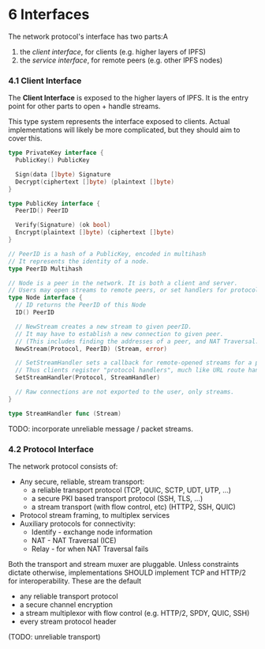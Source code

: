6 Interfaces
============

The network protocol's interface has two parts:A

1. the _client interface_, for clients (e.g. higher layers of IPFS)
2. the _service interface_, for remote peers (e.g. other IPFS nodes)

### 4.1 Client Interface

The **Client Interface** is exposed to the higher layers of IPFS. It is the entry point for other parts to open + handle streams.

This type system represents the interface exposed to clients. Actual implementations will likely be more complicated, but they should aim to cover this.

```go
type PrivateKey interface {
  PublicKey() PublicKey

  Sign(data []byte) Signature
  Decrypt(ciphertext []byte) (plaintext []byte)
}

type PublicKey interface {
  PeerID() PeerID

  Verify(Signature) (ok bool)
  Encrypt(plaintext []byte) (ciphertext []byte)
}

// PeerID is a hash of a PublicKey, encoded in multihash
// It represents the identity of a node.
type PeerID Multihash

// Node is a peer in the network. It is both a client and server.
// Users may open streams to remote peers, or set handlers for protocols.
type Node interface {
  // ID returns the PeerID of this Node
  ID() PeerID

  // NewStream creates a new stream to given peerID.
  // It may have to establish a new connection to given peer.
  // (This includes finding the addresses of a peer, and NAT Traversal.)
  NewStream(Protocol, PeerID) (Stream, error)

  // SetStreamHandler sets a callback for remote-opened streams for a protocol
  // Thus clients register "protocol handlers", much like URL route handlers
  SetStreamHandler(Protocol, StreamHandler)

  // Raw connections are not exported to the user, only streams.
}

type StreamHandler func (Stream)
```

TODO: incorporate unreliable message / packet streams.

### 4.2 Protocol Interface

The network protocol consists of:

- Any secure, reliable, stream transport:
  - a reliable transport protocol (TCP, QUIC, SCTP, UDT, UTP, ...)
  - a secure PKI based transport protocol (SSH, TLS, ...)
  - a stream transport (with flow control, etc) (HTTP2, SSH, QUIC)
- Protocol stream framing, to multiplex services
- Auxiliary protocols for connectivity:
  - Identify - exchange node information
  - NAT - NAT Traversal (ICE)
  - Relay - for when NAT Traversal fails

Both the transport and stream muxer are pluggable. Unless
constraints dictate otherwise, implementations SHOULD implement TCP and HTTP/2
for interoperability. These are the default

- any reliable transport protocol
- a secure channel encryption
- a stream multiplexor with flow control (e.g. HTTP/2, SPDY, QUIC, SSH)
- every stream protocol header

(TODO: unreliable transport)


